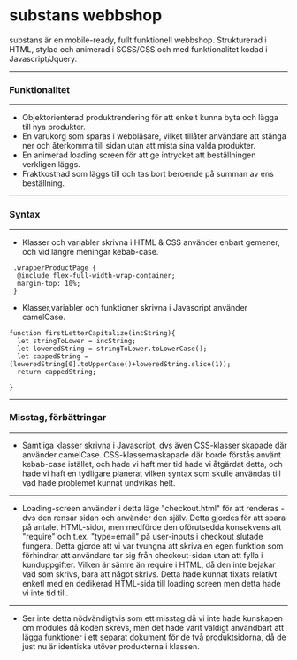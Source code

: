 
# substans webbshop

substans är en mobile-ready, fullt funktionell webbshop. Strukturerad i HTML, stylad och animerad i SCSS/CSS och med funktionalitet kodad i Javascript/Jquery. 
- - -
### Funktionalitet
- - -

- Objektorienterad produktrendering för att enkelt kunna byta och lägga till nya produkter.
- En varukorg som sparas i webbläsare, vilket tillåter användare att stänga ner och återkomma till sidan utan att mista sina valda produkter.
- En animerad loading screen för att ge intrycket att beställningen verkligen läggs. 
- Fraktkostnad som läggs till och tas bort beroende på summan av ens beställning. 

- - -

### Syntax

- - - 
- Klasser och variabler skrivna i HTML & CSS använder enbart gemener, och vid längre meningar kebab-case.
```
 .wrapperProductPage {
  @include flex-full-width-wrap-container;
  margin-top: 10%;
 }
```
- Klasser,variabler och funktioner skrivna i Javascript använder camelCase.


```
function firstLetterCapitalize(incString){
  let stringToLower = incString;
  let loweredString = stringToLower.toLowerCase();
  let cappedString = (loweredString[0].toUpperCase()+loweredString.slice(1)); 
  return cappedString;

}

```
- - - 
### Misstag, förbättringar 
- - -
 - Samtliga klasser skrivna i Javascript, dvs även CSS-klasser skapade där använder camelCase. CSS-klassernaskapade där  borde förstås använt kebab-case istället, och hade vi haft mer tid hade vi åtgärdat detta, och hade vi haft en tydligare planerat vilken syntax som skulle användas till vad hade problemet kunnat undvikas helt.
- - - 
 - Loading-screen använder i detta läge "checkout.html" för att renderas -  dvs den rensar sidan och använder den själv. Detta gjordes för att spara på antalet HTML-sidor, men medförde den oförutsedda konsekvens att "require" och t.ex. "type=email" på user-inputs i checkout slutade fungera. Detta gjorde att vi var tvungna att skriva en egen funktion som förhindrar att användare tar sig från checkout-sidan utan att fylla i kunduppgifter. Vilken är sämre än require i HTML, då den inte bejakar vad som skrivs, bara att något skrivs. Detta hade kunnat fixats relativt enketl med en dedikerad HTML-sida till loading screen men detta hade vi inte tid till. 
- - - 
- Ser inte detta nödvändigtvis som ett misstag då vi inte hade kunskapen om modules då koden skrevs, men det hade varit väldigt användbart att lägga funktioner i ett separat dokument för de två produktsidorna, då de just nu är identiska utöver produkterna i klassen. 